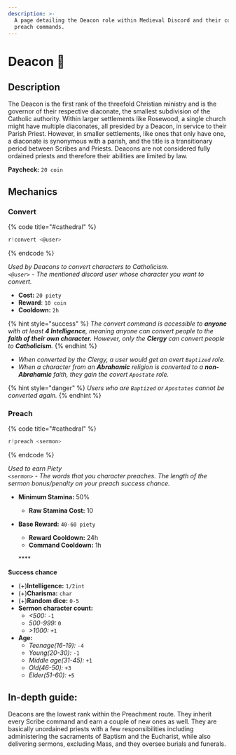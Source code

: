 ```yaml
---
description: >-
  A page detailing the Deacon role within Medieval Discord and their convert and
  preach commands.
---
```


# Deacon 📿

## Description

The Deacon is the first rank of the threefold Christian ministry and is the governor of their respective diaconate, the smallest subdivision of the Catholic authority. Within larger settlements like Rosewood, a single church might have multiple diaconates, all presided by a Deacon, in service to their Parish Priest. However, in smaller settlements, like ones that only have one, a diaconate is synonymous with a parish, and the title is a transitionary period between Scribes and Priests. Deacons are not considered fully ordained priests and therefore their abilities are limited by law.

**Paycheck:** `20 coin`

## Mechanics

### Convert

{% code title="\#cathedral" %}
```javascript
r!convert <@user>
```
{% endcode %}

_Used by Deacons to convert characters to Catholicism.  
`<@user>` - The mentioned discord user whose character you want to convert._

* **Cost:** `20 piety`
* **Reward**: `10 coin`
* **Cooldown:** `2h`

{% hint style="success" %}
_The convert command is accessible to **anyone** with at least **4 Intelligence**, meaning anyone can convert people to the **faith of their own character.** However, only the **Clergy** can convert people to **Catholicism**._
{% endhint %}

* _When converted by the Clergy, a user would get an overt `Baptized` role._ 
* _When a character from an **Abrahamic** religion is converted to a **non-Abrahamic** faith, they gain the covert `Apostate` role._ 

{% hint style="danger" %}
_Users who are `Baptized` or `Apostates` cannot be converted again._
{% endhint %}

### Preach

{% code title="\#cathedral" %}
```javascript
r!preach <sermon>
```
{% endcode %}

_Used to earn Piety  
`<sermon>` - The words that you character preaches. The length of the sermon bonus/penalty on your preach success chance._

* **Minimum Stamina:** 50%
  * **Raw Stamina Cost:** 10
* **Base Reward:** `40-60 piety`

  * **Reward Cooldown:** 24h
  * **Command Cooldown:** 1h

  \*\*\*\*

**Success chance**

* \(+\)**Intelligence:** `1/2int`
* \(+\)**Charisma:** `char`
* \(+\)**Random dice:** `0-5`
* **Sermon character count:**
  * _&lt;500:_ `-1`
  * _500-999:_ `0`
  * _&gt;1000:_ `+1`
* **Age:**
  * _Teenage\(16-19\):_ `-4`
  * _Young\(20-30\):_ `-1`
  * _Middle age\(31-45\):_ `+1`
  * _Old\(46-50\):_ `+3`
  * _Elder\(51-60\):_ `+5`

## In-depth guide:

Deacons are the lowest rank within the Preachment route. They inherit every Scribe command and earn a couple of new ones as well. They are basically unordained priests with a few responsibilities including administering the sacraments of Baptism and the Eucharist, while also delivering sermons, excluding Mass, and they oversee burials and funerals.

